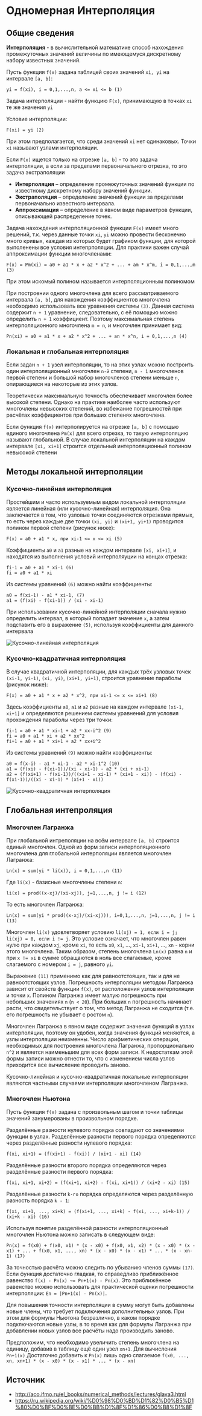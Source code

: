 # Одномерная Интерполяция

## Общие сведения

**Интерполяция** - в вычислительной математике способ нахождения промежуточных значений величины по имеющемуся дискретному набору известных значений.

Пусть функция `f(x)` задана таблицей своих значений `xi, yi` на интервале `[a, b]`:

```
yi = f(xi), i = 0,1,...,n, a <= xi <= b (1)
```

Задача интерполяции - найти функцию `F(x)`, принимающую в точках `xi` те же значения `yi`

Условие интерполяции:

```
F(xi) = yi (2)
```

При этом предполагается, что среди значений `xi` нет одинаковых. Точки `xi` называют узлами интерполяции.

Если `F(x)` ищется только на отрезке `[a, b]` - то это задача интерполяции, а если за пределами первоначального отрезка, то это задача экстраполяции

* __Интерполяция__ – определение промежуточных значений функции по известному дискретному набору значений функции.
* __Экстраполяция__ – определение значений функции за пределами первоначально известного интервала.
* __Аппроксимация__ – определение в явном виде параметров функции, описывающей распределение точек.

Задача нахождения интерполяционной функции `F(x)` имеет много решений, т.к. через данные точки `xi`, `yi` можно провести бесконечно много кривых, каждая из которых будет графиком функции, для которой выполенены все условия интепрполяции. Для практики важен случай аппроксимации функции многочленами:

```
F(x) = Pm(xi) = a0 + a1 * x + a2 * x^2 + ... + am * x^m, i = 0,1,...,m (3)
```

При этом искомый полином называется интерполяционным полиномом

При построении одного многочлена для всего рассматриваемого интервала `[a, b]`, для нахождения коэффициентов многочлена необходимо использовать все уравнения системы `(3)`. Данная система содержит `n + 1` уравнение, следовательно, с её помощью можно определить `n + 1` коэффициент. Поэтому максимальная степень интерполяционного многочлена `m = n`, и многочлен принимает вид:

```
Pn(xi) = a0 + a1 * x + a2 * x^2 + ... + an * x^n, i = 0,1,...,n (4)
```

### Локальная и глобальная интерполяция

Если задан `n + 1` узел интерполяции, то на этих узлах можно построить один интерполяционный многочлен `n-й` степени, `n - 1` многочленов первой степени и большой набор многочленов степени меньше `n`, опирающиеся на некоторые из этих узлов.

Теоретически максимальную точность обеспечивает многочлен более высокой степени. Однако на практике наиболее часто используют многочлены невысоких степений, во избежание погрешностей при расчётах коэффициентов при больших степенях многочлена.

Если функция `f(x)` интерполируется на отрезке `[a, b]` с помощью единого многочлена `Pm(x)` для всего отрезка, то такую интерполяцию называют глобальной. В случае локальной интерполяции на каждом интервале `[xi, xi+1]` строится отдельный интерполяционный полином невысокой степени

## Методы локальной интерполяции

### Кусочно-линейная интерполяция

Простейшим и часто используемым видом локальной интерполяции является линейная (или кусочно-линейная) интерполяция. Она заключается в том, что узловые точки соединяются отрезками прямых, то есть через каждые две точки `(xi, yi)` и `(xi+1, yi+1)` проводится полином первой степени (рисунок ниже):

```
F(x) = a0 + a1 * x, при xi-1 <= x <= xi (5)
```

Коэффициенты `a0` и `a1` разные на каждом интервале `[xi, xi+1]`, и находятся из выполнения условий интерполяуции на концах отрезка:

```
fi-1 = a0 + a1 * xi-1 (6)
fi = a0 + a1 * xi
```

Из системы уравнений `(6)` можно найти коэффициенты:

```
a0 = f(xi-1) - a1 * xi-1, (7)
a1 = (f(xi) - f(xi-1)) / (xi - xi-1)
```

При использовании кусочно-линейной интерполяции сначала нужно определить интервал, в который попадает значение `x`, а затем подставить его в выражение `(5)`, используя коэффициенты для данного интервала

![Кусочно-линейная интерполяция](/10/img1.png)

### Кусочно-квадратичная интерполяция

В случае квадратичной интерполяции, для каждых трёх узловых точек `(xi-1, yi-1)`, `(xi, yi)`, `(xi+1, yi+1)`, строится уравнение параболы (рисунок ниже):

```
F(x) = a0 + a1 * x + a2 * x^2, при xi-1 <= x <= xi+1 (8)
```

Здесь коэффициенты `a0`, `a1` и `a2` разные на каждом интервале `[xi-1, xi+1]` и определяются решением системы уравнений для условия прохождения параболы через три точки:

```
fi-1 = a0 + a1 * xi-1 + a2 * xx-i^2 (9)
fi = a0 + a1 * xi + a2 * xx^2
fi+1 = a0 + a1 * xi+1 + a2 * xx+i^2
```

Из системы уравнений `(9)` можно найти коэффициенты:

```
a0 = f(x-i) - a1 * xi-1 - a2 * xi-1^2 (10)
a1 = (f(xi) - f(xi-1))/(xi - xi-1) - a2 * (xi + xi-1)
a2 = (f(xi+1) - f(xi-1))/((xi+1 - xi-1) * (xi+1 - xi)) - (f(xi) - f(xi-1))/((xi - xi-1) * (xi+1 - xi))
```

![Кусочно-квадратичная интерполяция](/10/img2.png)

## Глобальная интепроляция

### Многочлен Лагранжа

При глобальной интреполяции на всём интервале `[a, b]` строится единый многочлен. Одной из форм записи интерполяционного многочлена для глобальной интерполяции является многочлен Лагранжа:

```
Ln(x) = sum(yi * li(x)), i = 0,1,...,n (11)
```

Где `li(x)` - базисные многочлены степени `n`:

```
li(x) = prod((x-xj)/(xi-xj)), j=1,...,n, j != i (12)
```

То есть многочлен Лагранжа:

```
Ln(x) = sum(yi * prod((x-xj)/(xi-xj))), i=0,1,...,n, j=1,...,n, j != i (13)
```

Многочлен `li(x)` удовлетворяет условию `li(xj) = 1, если i = j; li(xj) = 0, если i != j`. Это условие означает, что многочлен равен нулю при каждом `xj`, кроме `xi`, то есть `x0`, `x1`, ..., `xi-1`, `xi+1`, ..., `xn` - корни этого многочлена. Таким образом, степень многочлена `Ln(x)` равна `n` и при `x != xi` в сумме обращаются в ноль все слагаемые, кроме слагаемого с номером `i = j`, равного `yi`.

Выражение `(11)` применимо как для равноотстоящих, так и для не равноотстоящих узлов. Погрешность интерполяции методом Лагранжа зависит от свойств функции `f(x)`, от расположения узлов интерполяции и точки `x`. Полином Лагранжа имеет малую погрешность при небольших значениях `n` (`n < 20`). При больших `n` погрешность начинает расти, что свидетельствует о том, что метод Лагранжа не сходится (т.е. его погрешность не убывает с ростом `n`).

Многочлен Лагранжа в явном виде содержит значения функций в узлах интерполяции, поэтому он удобен, когда значения функций меняются, а узлы интерполяции неизменны. Число арифметических операции, необходимых для построения многочлена Лагранжа, пропорционально `n^2` и является наименьшим для всех форм записи. К недостаткам этой формы записи можно отнести то, что с изменением числа узлов приходится все вычисление проводить заново.

Кусочно-линейная и кусочно-квадратичная локальные интерполяции являются частными случаями интерполяции многочленом Лагранжа.

### Многочлен Ньютона

Пусть функция `f(x)` задана с произвольным шагом и точки таблицы значений занумерованы в произвольном порядке.

Разделённые разности нулевого порядка совпадают со значениями функции в узлах. Разделённые разности первого порядка определяются через разделённые разности нулевого порядка:

```
f(xi, xi+1) = (f(xi+1) - f(xi)) / (xi+1 - xi) (14)
```

Разделённые разности второго порядка определяются через разделённые разности первого порядка:

```
f(xi, xi+1, xi+2) = (f(xi+1, xi+2) - f(xi, xi+1)) / (xi+2 - xi) (15)
```

Разделённые разности `k-го` порядка определяются через разделённую разность порядка `k - 1`:

```
f(xi, xi+1, ..., xi+k) = (f(xi+1, ..., xi+k) - f(xi, ..., xi+k-1)) / (xi+k - xi) (16)
```

Используя понятие разделённой разности интерполяционный многочлен Ньютона можно записать в следующем виде:

```
Pn(x) = f(x0) + f(x0, x1) * (x - x0) + f(x0, x1, x2) * (x - x0) * (x - x1) + ... + f(x0, x1, ..., xn) * (x - x0) * (x - x1) * ... * (x - xn-1) (17)
```

За точностью расчёта можно следить по убыванию членов суммы `(17)`. Если функция достаточно гладкая, то справедливо приближённое равенство `f(x) - Pn(x) ~= Pn+1(x) - Pn(x)`. Это приближённое равенство можно использовать для практической оценки погрешности интерполяции: `En = |Pn+1(x) - Pn(x)|`.

Для повышения точности интерполяции в сумму могут быть добавлены новые члены, что требует подключения дополнительных узлов. При этом для формулы Ньютона безразлично, в каком порядке подключаются новые узлы, в то время как для формулы Лагранжа при добавлении новых узлов все расчёты надо производить заново.

Предположим, что необходимо увеличить степень многочлена на единицу, добавив в таблицу ещё один узел `xn+1`. Для вычисления `Pn+1(x)` Достаточно добавить к `Pn(x)` лишь одно слагаемое `f(x0, ..., xn, xn+1) * (x - x0) * (x - x1) * ... * (x - xn)`

## Источник

* http://aco.ifmo.ru/el_books/numerical_methods/lectures/glava3.html
* https://ru.wikipedia.org/wiki/%D0%98%D0%BD%D1%82%D0%B5%D1%80%D0%BF%D0%BE%D0%BB%D1%8F%D1%86%D0%B8%D1%8F
